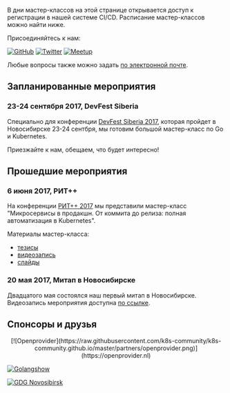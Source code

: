 В дни мастер-классов на этой странице открывается доступ к регистрации в нашей системе CI/CD.
Расписание мастер-классов можно найти ниже. 

Присоединяйтесь к нам:

[![GitHub](https://raw.githubusercontent.com/k8s-community/k8s-community.github.io/master/icons/github.png)](https://github.com/k8s-community)
[![Twitter](https://raw.githubusercontent.com/k8s-community/k8s-community.github.io/master/icons/twitter.png)](https://twitter.com/k8s_community)
[![Meetup](https://raw.githubusercontent.com/k8s-community/k8s-community.github.io/master/icons/meetup.png)](https://www.meetup.com/Kubernetes-Novosibirsk/)


Любые вопросы также можно задать [по электронной почте](mailto:k8s.community@gmail.com).

## Запланированные мероприятия

### 23-24 сентября 2017, DevFest Siberia

Специально для конференции [DevFest Siberia 2017](http://gdg-siberia.com), 
которая пройдет в Новосибирске 23-24 сентбря, мы готовим
большой мастер-класс по Go и Kubernetes.

Приезжайте к нам, обещаем, что будет интересно!

## Прошедшие мероприятия

### 6 июня 2017, РИТ++

На конференции [РИТ++ 2017](http://ritfest.ru) мы представили мастер-класс
"Микросервисы в продакшн. От коммита до релиза: полная автоматизация в Kubernetes".

Материалы мастер-класса:

- [тезисы](http://ritfest.ru/2017/abstracts/2564)
- [видеозапись](https://youtu.be/0ndWw1udpsA?t=7m16s)
- [слайды](https://github.com/k8s-community/rit-2017-slides)


### 20 мая 2017, Митап в Новосибирске

Двадцатого мая состоялся наш первый митап в Новосибирске.
Видеозапись мероприятия доступна [по ссылке](https://youtu.be/rn6D_YFMpow).

## Спонсоры и друзья 

<center>
[![Openprovider](https://raw.githubusercontent.com/k8s-community/k8s-community.github.io/master/partners/openprovider.png)](https://openprovider.nl)
</center>

[![Golangshow](https://raw.githubusercontent.com/k8s-community/k8s-community.github.io/master/partners/golangshow.png)](https://golangshow.com)

[![GDG Novosibirsk](https://raw.githubusercontent.com/k8s-community/k8s-community.github.io/master/partners/gdgnovosibirsk.png)](https://www.meetup.com/GDGNsk)
